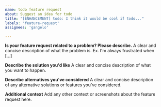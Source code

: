 ```yaml
---
name: todo feature request
about: Suggest an idea for todo
title: "[ENHANCEMENT] todo: I think it would be cool if todo..."
labels: 'feature-request'
assignees: 'gangelo'

---
```


**Is your feature request related to a problem? Please describe.**
A clear and concise description of what the problem is. Ex. I'm always frustrated when [...]

**Describe the solution you'd like**
A clear and concise description of what you want to happen.

**Describe alternatives you've considered**
A clear and concise description of any alternative solutions or features you've considered.

**Additional context**
Add any other context or screenshots about the feature request here.
